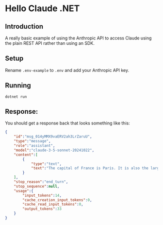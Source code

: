 # Hello Claude .NET

## Introduction

A really basic example of using the Anthropic API to access Claude using the plain REST API rather than using an SDK.

## Setup

Rename `.env-example` to `.env` and add your Anthropic API key.

## Running

`dotnet run`

## Response:

You should get a response back that looks something like this:

```json
{
    "id":"msg_014yMMX9vaERV2ah3LrZaruU",
    "type":"message",
    "role":"assistant",
    "model":"claude-3-5-sonnet-20241022",
    "content":[
        {
            "type":"text",
            "text":"The capital of France is Paris. It is also the largest city in France and serves as the country's main political, economic, and cultural center."
        }
    ],
    "stop_reason":"end_turn",
    "stop_sequence":null,
    "usage":{
        "input_tokens":14,
        "cache_creation_input_tokens":0,
        "cache_read_input_tokens":0,
        "output_tokens":33
    }
}